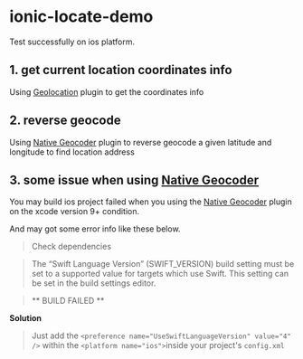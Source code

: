 # ionic-locate-demo

Test successfully on ios platform.

## 1. get current location coordinates info

Using [Geolocation](https://ionicframework.com/docs/native/geolocation/) plugin to get the coordinates info

## 2. reverse geocode

Using [Native Geocoder](https://ionicframework.com/docs/native/native-geocoder/) plugin to reverse geocode a given latitude and longitude to find location address

## 3. some issue when using [Native Geocoder](https://ionicframework.com/docs/native/native-geocoder/)
You may build ios project failed when you using the [Native Geocoder](https://ionicframework.com/docs/native/native-geocoder/) plugin on the xcode version 9+ condition.

And may got some error info like these below.
> Check dependencies

>The “Swift Language Version” (SWIFT_VERSION) build setting must be set to a supported value for targets which use Swift. This setting can be set in the build settings editor.

> ** BUILD FAILED **


**Solution**

> Just add the `<preference name="UseSwiftLanguageVersion" value="4" />` within the `<platform name="ios">`inside your project's `config.xml`
